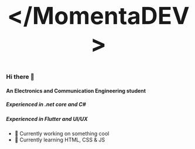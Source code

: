 <h1 align="center" style="font-size: 64;"><strong>&lt/MomentaDEV&gt</strong></h1>

### Hi there 👋

#### An Electronics and Communication Engineering student

##### Experienced in .net core and C#

##### Experienced in Flutter and UI/UX

- 🔭 Currently working on something cool
- 🌱 Currently learning HTML, CSS & JS
<!--
- 💬 Ask me about ...
- 📫 How to reach me: ...
- 😄 Pronouns: ...
- ⚡ Fun fact: ...
  -->
